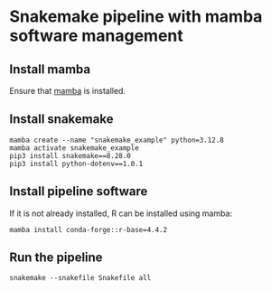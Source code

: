 # Snakemake pipeline with mamba software management

## Install mamba

Ensure that [mamba](readme-install-mamba.md) is installed.

## Install snakemake

```
mamba create --name "snakemake_example" python=3.12.8
mamba activate snakemake_example
pip3 install snakemake==8.28.0
pip3 install python-dotenv==1.0.1
```

## Install pipeline software

If it is not already installed, R can be installed using mamba:

```
mamba install conda-forge::r-base=4.4.2
```

## Run the pipeline

```
snakemake --snakefile Snakefile all
```









